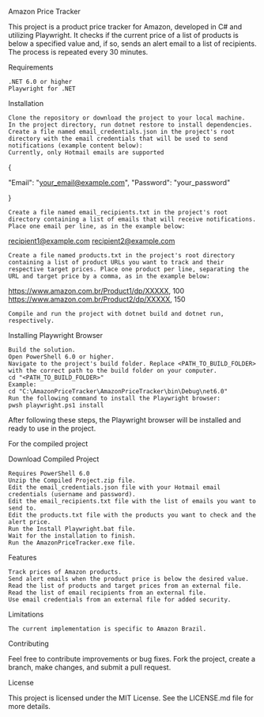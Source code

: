 Amazon Price Tracker

This project is a product price tracker for Amazon, developed in C# and utilizing Playwright. It checks if the current price of a list of products is below a specified value and, if so, sends an alert email to a list of recipients. The process is repeated every 30 minutes.

Requirements

    .NET 6.0 or higher
    Playwright for .NET

Installation

    Clone the repository or download the project to your local machine.
    In the project directory, run dotnet restore to install dependencies.
    Create a file named email_credentials.json in the project's root directory with the email credentials that will be used to send notifications (example content below):
    Currently, only Hotmail emails are supported

{

  "Email": "your_email@example.com",
  "Password": "your_password"
  
}

    Create a file named email_recipients.txt in the project's root directory containing a list of emails that will receive notifications. Place one email per line, as in the example below:
	
recipient1@example.com
recipient2@example.com

    Create a file named products.txt in the project's root directory containing a list of product URLs you want to track and their respective target prices. Place one product per line, separating the URL and target price by a comma, as in the example below:

https://www.amazon.com.br/Product1/dp/XXXXX, 100
https://www.amazon.com.br/Product2/dp/XXXXX, 150

    Compile and run the project with dotnet build and dotnet run, respectively.

Installing Playwright Browser

    Build the solution.
    Open PowerShell 6.0 or higher.
    Navigate to the project's build folder. Replace <PATH_TO_BUILD_FOLDER> with the correct path to the build folder on your computer.
    cd "<PATH_TO_BUILD_FOLDER>"
    Example:
    cd "C:\AmazonPriceTracker\AmazonPriceTracker\bin\Debug\net6.0"
    Run the following command to install the Playwright browser:
    pwsh playwright.ps1 install

After following these steps, the Playwright browser will be installed and ready to use in the project.

For the compiled project

Download Compiled Project

    Requires PowerShell 6.0
    Unzip the Compiled Project.zip file.
    Edit the email_credentials.json file with your Hotmail email credentials (username and password).
    Edit the email_recipients.txt file with the list of emails you want to send to.
    Edit the products.txt file with the products you want to check and the alert price.
    Run the Install Playwright.bat file.
    Wait for the installation to finish.
    Run the AmazonPriceTracker.exe file.

Features

    Track prices of Amazon products.
    Send alert emails when the product price is below the desired value.
    Read the list of products and target prices from an external file.
    Read the list of email recipients from an external file.
    Use email credentials from an external file for added security.

Limitations

    The current implementation is specific to Amazon Brazil.

Contributing

Feel free to contribute improvements or bug fixes. Fork the project, create a branch, make changes, and submit a pull request.

License

This project is licensed under the MIT License. See the LICENSE.md file for more details.